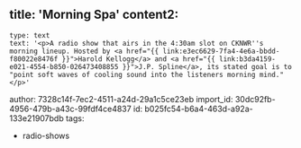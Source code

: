 title: 'Morning Spa'
content2:
  -
    type: text
    text: '<p>A radio show that airs in the 4:30am slot on CKNWR''s morning lineup. Hosted by <a href="{{ link:e3ec6629-7fa4-4e6a-bbdd-f80022e8476f }}">Harold Kellogg</a> and <a href="{{ link:b3da4159-e021-4554-b850-026473408855 }}">J.P. Spline</a>, its stated goal is to "point soft waves of cooling sound into the listeners morning mind."</p>'
author: 7328c14f-7ec2-4511-a24d-29a1c5ce23eb
import_id: 30dc92fb-4956-479b-a43c-99fdf4ce4837
id: b025fc54-b6a4-463d-a92a-133e21907bdb
tags:
  - radio-shows
